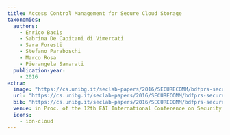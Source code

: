 ```yaml
---
title: Access Control Management for Secure Cloud Storage
taxonomies:
  authors:
    - Enrico Bacis
    - Sabrina De Capitani di Vimercati
    - Sara Foresti
    - Stefano Paraboschi
    - Marco Rosa
    - Pierangela Samarati
  publication-year:
    - 2016
extra:
  image: "https://cs.unibg.it/seclab-papers/2016/SECURECOMM/bdfprs-securecomm2016.jpg"
  url: "https://cs.unibg.it/seclab-papers/2016/SECURECOMM/bdfprs-securecomm2016.pdf"
  bib: "https://cs.unibg.it/seclab-papers/2016/SECURECOMM/bdfprs-securecomm2016.bib"
  venue: in Proc. of the 12th EAI International Conference on Security and Privacy in Communication Networks (SecureComm), Guangzhou, China, October 10-12, 2016
  icons:
    - ion-cloud
---
```

